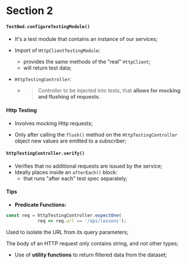 # Section 2

#### `TestBed.configureTestingModule()`

- It's a test module that contains an instance of our services;

- Import of `HttpClientTestingModule`:

  - provides the same methods of the "real" `HttpClient`;
  - will return test data;

- `HttpTestingController`:

  - > Controller to be injected into tests, that **allows for mocking and flushing of requests**.



#### Http Testing 

- Involves mocking Http requests;

- Only after calling the `flush()` method on the `HttpTestingController` object new values are emitted to a subscriber;



#### `httpTestingController.verify()`

- Verifies that no additional requests are issued by the service;
- Ideally places inside an `afterEach()` block:
  - that runs "after each" test spec separately;



#### Tips

- **Predicate Functions:** 

```javascript
const req = httpTestingController.expectOne(
            req => req.url == '/api/lessons');
```

Used to isolate the URL from its query parameters;

The body of an HTTP request only contains string, and not other types;



- Use of **utility functions** to return filtered data from the dataset;

